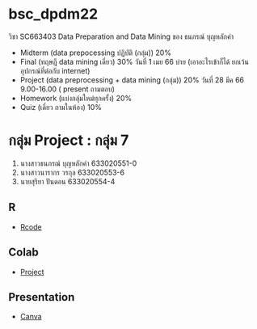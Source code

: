 # bsc_dpdm22
วิชา SC663403 Data Preparation and Data Mining ของ ธนภรณ์ บุญหลักคำ
- Midterm (data prepocessing ปฏิบัติ (กลุ่ม)) 20%
- Final (ทฤษฎี data mining เดี่ยว) 30%  วันที่ 1 เมย 66 บ่าย (เอาอะไรเข้าก็ได้ ยกเว้นอุปกรณ์ที่ต่อกับ internet)
- Project (data preprocessing + data mining (กลุ่ม)) 20% วันที่ 28 มีค 66 9.00-16.00 ( present ถามตอบ)
- Homework (แบ่งกลุ่มใหม่ทุกครั้ง) 20%
- Quiz (เดี่ยว ถามในห้อง) 10%


# กลุ่ม Project : กลุ่ม 7
1. นางสาวธนภรณ์ บุญหลักคำ 633020551-0
2. นางสาวนารากร วรกุล 633020553-6
3. นายสุริยา ปันดอน 633020554-4
## R
* [Rcode]()
## Colab
* [Project](https://colab.research.google.com/github/1234567890qqqqqq/bsc_dpdm22/blob/main/Project.ipynb)
## Presentation
* [Canva](https://www.canva.com/design/DAFeTiLGIWQ/N-PFvBlZZVoO1i79ZQMb3Q/view?utm_content=DAFeTiLGIWQ&utm_campaign=designshare&utm_medium=link2&utm_source=sharebutton)
